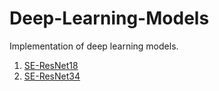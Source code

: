 # Deep-Learning-Models
Implementation of deep learning models.

1. [SE-ResNet18](https://github.com/i-m-vivek/Deep-Learning-Models/blob/master/SE-ResNet18.py)
2. [SE-ResNet34](https://github.com/i-m-vivek/Deep-Learning-Models/blob/master/SE-ResNet34.py)
